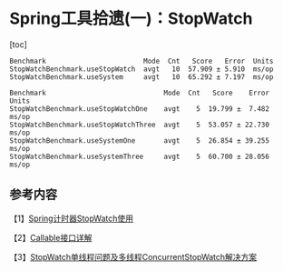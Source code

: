 # Spring工具拾遗(一)：StopWatch

[toc]



```shell
Benchmark                        Mode  Cnt   Score   Error  Units
StopWatchBenchmark.useStopWatch  avgt   10  57.909 ± 5.910  ms/op
StopWatchBenchmark.useSystem     avgt   10  65.292 ± 7.197  ms/op
```



```
Benchmark                             Mode  Cnt   Score    Error  Units
StopWatchBenchmark.useStopWatchOne    avgt    5  19.799 ±  7.482  ms/op
StopWatchBenchmark.useStopWatchThree  avgt    5  53.057 ± 22.730  ms/op
StopWatchBenchmark.useSystemOne       avgt    5  26.854 ± 39.255  ms/op
StopWatchBenchmark.useSystemThree     avgt    5  60.700 ± 28.056  ms/op
```





## 参考内容

【1】[Spring计时器StopWatch使用](https://blog.csdn.net/gxs1688/article/details/87185030)

【2】[Callable接口详解](https://blog.csdn.net/m0_37204491/article/details/87930790)

【3】[StopWatch单线程问题及多线程ConcurrentStopWatch解决方案](https://blog.csdn.net/musuny/article/details/88903312)